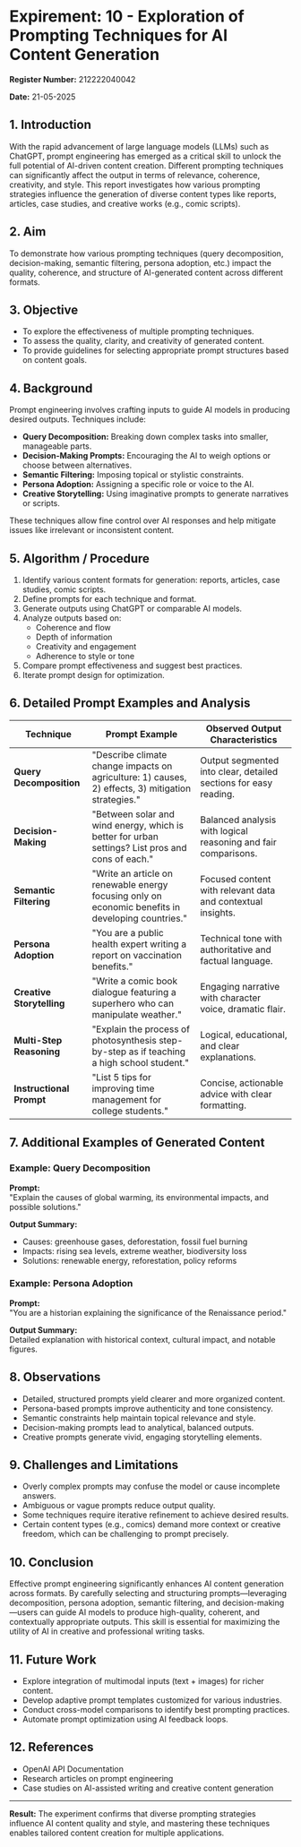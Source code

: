 # Expirement: 10 - Exploration of Prompting Techniques for AI Content Generation

**Register Number:** 212222040042

**Date:** 21-05-2025

## 1. Introduction  
With the rapid advancement of large language models (LLMs) such as ChatGPT, prompt engineering has emerged as a critical skill to unlock the full potential of AI-driven content creation. Different prompting techniques can significantly affect the output in terms of relevance, coherence, creativity, and style. This report investigates how various prompting strategies influence the generation of diverse content types like reports, articles, case studies, and creative works (e.g., comic scripts).

## 2. Aim  
To demonstrate how various prompting techniques (query decomposition, decision-making, semantic filtering, persona adoption, etc.) impact the quality, coherence, and structure of AI-generated content across different formats.

## 3. Objective  
- To explore the effectiveness of multiple prompting techniques.  
- To assess the quality, clarity, and creativity of generated content.  
- To provide guidelines for selecting appropriate prompt structures based on content goals.

## 4. Background  
Prompt engineering involves crafting inputs to guide AI models in producing desired outputs. Techniques include:  
- **Query Decomposition:** Breaking down complex tasks into smaller, manageable parts.  
- **Decision-Making Prompts:** Encouraging the AI to weigh options or choose between alternatives.  
- **Semantic Filtering:** Imposing topical or stylistic constraints.  
- **Persona Adoption:** Assigning a specific role or voice to the AI.  
- **Creative Storytelling:** Using imaginative prompts to generate narratives or scripts.

These techniques allow fine control over AI responses and help mitigate issues like irrelevant or inconsistent content.

## 5. Algorithm / Procedure  
1. Identify various content formats for generation: reports, articles, case studies, comic scripts.  
2. Define prompts for each technique and format.  
3. Generate outputs using ChatGPT or comparable AI models.  
4. Analyze outputs based on:  
   - Coherence and flow  
   - Depth of information  
   - Creativity and engagement  
   - Adherence to style or tone  
5. Compare prompt effectiveness and suggest best practices.  
6. Iterate prompt design for optimization.

## 6. Detailed Prompt Examples and Analysis

| Technique               | Prompt Example                                                                                                  | Observed Output Characteristics                                  |
|-------------------------|----------------------------------------------------------------------------------------------------------------|------------------------------------------------------------------|
| **Query Decomposition** | "Describe climate change impacts on agriculture: 1) causes, 2) effects, 3) mitigation strategies."            | Output segmented into clear, detailed sections for easy reading. |
| **Decision-Making**      | "Between solar and wind energy, which is better for urban settings? List pros and cons of each."               | Balanced analysis with logical reasoning and fair comparisons.   |
| **Semantic Filtering**   | "Write an article on renewable energy focusing only on economic benefits in developing countries."             | Focused content with relevant data and contextual insights.      |
| **Persona Adoption**     | "You are a public health expert writing a report on vaccination benefits."                                     | Technical tone with authoritative and factual language.          |
| **Creative Storytelling**| "Write a comic book dialogue featuring a superhero who can manipulate weather."                                | Engaging narrative with character voice, dramatic flair.        |
| **Multi-Step Reasoning** | "Explain the process of photosynthesis step-by-step as if teaching a high school student."                      | Logical, educational, and clear explanations.                    |
| **Instructional Prompt** | "List 5 tips for improving time management for college students."                                             | Concise, actionable advice with clear formatting.                |

## 7. Additional Examples of Generated Content  
### Example: Query Decomposition  
**Prompt:**  
"Explain the causes of global warming, its environmental impacts, and possible solutions."

**Output Summary:**  
- Causes: greenhouse gases, deforestation, fossil fuel burning  
- Impacts: rising sea levels, extreme weather, biodiversity loss  
- Solutions: renewable energy, reforestation, policy reforms  

### Example: Persona Adoption  
**Prompt:**  
"You are a historian explaining the significance of the Renaissance period."

**Output Summary:**  
Detailed explanation with historical context, cultural impact, and notable figures.

## 8. Observations  
- Detailed, structured prompts yield clearer and more organized content.  
- Persona-based prompts improve authenticity and tone consistency.  
- Semantic constraints help maintain topical relevance and style.  
- Decision-making prompts lead to analytical, balanced outputs.  
- Creative prompts generate vivid, engaging storytelling elements.

## 9. Challenges and Limitations  
- Overly complex prompts may confuse the model or cause incomplete answers.  
- Ambiguous or vague prompts reduce output quality.  
- Some techniques require iterative refinement to achieve desired results.  
- Certain content types (e.g., comics) demand more context or creative freedom, which can be challenging to prompt precisely.

## 10. Conclusion  
Effective prompt engineering significantly enhances AI content generation across formats. By carefully selecting and structuring prompts—leveraging decomposition, persona adoption, semantic filtering, and decision-making—users can guide AI models to produce high-quality, coherent, and contextually appropriate outputs. This skill is essential for maximizing the utility of AI in creative and professional writing tasks.

## 11. Future Work  
- Explore integration of multimodal inputs (text + images) for richer content.  
- Develop adaptive prompt templates customized for various industries.  
- Conduct cross-model comparisons to identify best prompting practices.  
- Automate prompt optimization using AI feedback loops.

## 12. References  
- OpenAI API Documentation  
- Research articles on prompt engineering  
- Case studies on AI-assisted writing and creative content generation  

---

**Result:** The experiment confirms that diverse prompting strategies influence AI content quality and style, and mastering these techniques enables tailored content creation for multiple applications.

